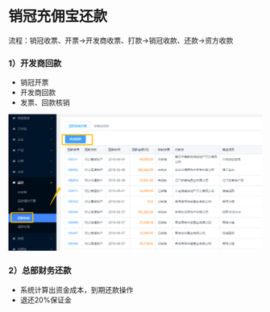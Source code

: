 # 销冠充佣宝还款

流程：销冠收票、开票→开发商收票、打款→销冠收款、还款→资方收款

### 1）开发商回款

* 销冠开票
* 开发商回款
* 发票、回款核销

![](/assets/import.png回款核销)

### 2）总部财务还款

* 系统计算出资金成本，到期还款操作
* 退还20%保证金



